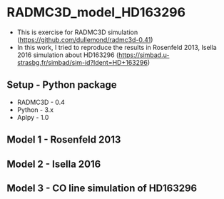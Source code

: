 # RADMC3D_model_HD163296
- This is exercise for RADMC3D simulation (https://github.com/dullemond/radmc3d-0.41)
- In this work, I tried to reproduce the results in Rosenfeld 2013, Isella 2016 simulation about 
  HD163296 (https://simbad.u-strasbg.fr/simbad/sim-id?Ident=HD+163296)

## Setup - Python package
- RADMC3D - 0.4
- Python  - 3.x
- Aplpy   - 1.0

## Model 1 - Rosenfeld 2013
## Model 2 - Isella 2016
## Model 3 - CO line simulation of HD163296
